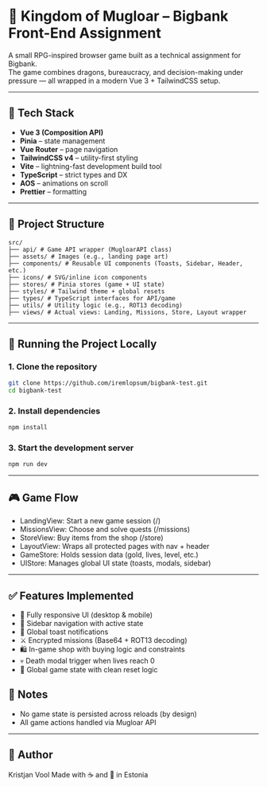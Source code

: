 # 🐉 Kingdom of Mugloar – Bigbank Front-End Assignment

A small RPG-inspired browser game built as a technical assignment for Bigbank.  
The game combines dragons, bureaucracy, and decision-making under pressure — all wrapped in a modern Vue 3 + TailwindCSS setup.

---

## 🧱 Tech Stack

- **Vue 3 (Composition API)**
- **Pinia** – state management
- **Vue Router** – page navigation
- **TailwindCSS v4** – utility-first styling
- **Vite** – lightning-fast development build tool
- **TypeScript** – strict types and DX
- **AOS** – animations on scroll
- **Prettier** – formatting

---

## 📂 Project Structure

```
src/
├── api/ # Game API wrapper (MugloarAPI class)
├── assets/ # Images (e.g., landing page art)
├── components/ # Reusable UI components (Toasts, Sidebar, Header, etc.)
├── icons/ # SVG/inline icon components
├── stores/ # Pinia stores (game + UI state)
├── styles/ # Tailwind theme + global resets
├── types/ # TypeScript interfaces for API/game
├── utils/ # Utility logic (e.g., ROT13 decoding)
├── views/ # Actual views: Landing, Missions, Store, Layout wrapper
```
---

## 🚀 Running the Project Locally

### 1. Clone the repository

```bash
git clone https://github.com/iremlopsum/bigbank-test.git
cd bigbank-test
```
### 2. Install dependencies

```bash
npm install
```

### 3. Start the development server

```bash
npm run dev
```
---

## 🎮 Game Flow

- LandingView: Start a new game session (/)
- MissionsView: Choose and solve quests (/missions)
- StoreView: Buy items from the shop (/store)
- LayoutView: Wraps all protected pages with nav + header
- GameStore: Holds session data (gold, lives, level, etc.)
- UIStore: Manages global UI state (toasts, modals, sidebar)

---

## ✅ Features Implemented

- 🎨 Fully responsive UI (desktop & mobile)
- 🧭 Sidebar navigation with active state
- 🎁 Global toast notifications
- ⚔️ Encrypted missions (Base64 + ROT13 decoding)
- 🛍 In-game shop with buying logic and constraints
- 💀 Death modal trigger when lives reach 0
- 💾 Global game state with clean reset logic

## 📎 Notes

- No game state is persisted across reloads (by design)
- All game actions handled via Mugloar API

---

## 👤 Author

Kristjan Vool
Made with ☕ and 🐉 in Estonia
